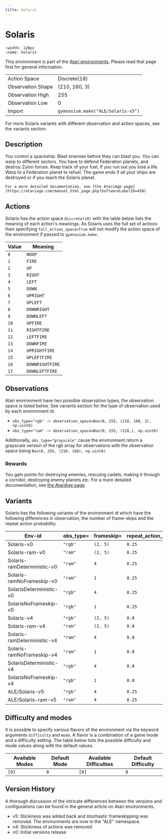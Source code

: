 ```yaml
---
title: Solaris
---
```


# Solaris

```{figure} ../../_static/videos/atari/solaris.gif
:width: 120px
:name: Solaris
```

This environment is part of the <a href='..'>Atari environments</a>. Please read that page first for general information.

|   |   |
|---|---|
| Action Space | Discrete(18) |
| Observation Shape | (210, 160, 3) |
| Observation High | 255 |
| Observation Low | 0  |
| Import | `gymnasium.make("ALE/Solaris-v5")` |

For more Solaris variants with different observation and action spaces, see the variants section.

## Description

You control a spaceship. Blast enemies before they can blast you. You can warp to different sectors. You have to defend Federation planets, and destroy Zylon forces. Keep track of your fuel, if you run out you lose a life. Warp to a Federation planet to refuel. The game ends if all your ships are destroyed or if you reach the Solaris planet.

    For a more detailed documentation, see [the AtariAge page](https://atariage.com/manual_html_page.php?SoftwareLabelID=450)

## Actions

Solaris has the action space `Discrete(18)` with the table below lists the meaning of each action's meanings.
As Solaris uses the full set of actions then specifying `full_action_space=True` will not modify the action space of the environment if passed to `gymnasium.make`.

| Value   | Meaning         |
|---------|-----------------|
| `0`     | `NOOP`          |
| `1`     | `FIRE`          |
| `2`     | `UP`            |
| `3`     | `RIGHT`         |
| `4`     | `LEFT`          |
| `5`     | `DOWN`          |
| `6`     | `UPRIGHT`       |
| `7`     | `UPLEFT`        |
| `8`     | `DOWNRIGHT`     |
| `9`     | `DOWNLEFT`      |
| `10`    | `UPFIRE`        |
| `11`    | `RIGHTFIRE`     |
| `12`    | `LEFTFIRE`      |
| `13`    | `DOWNFIRE`      |
| `14`    | `UPRIGHTFIRE`   |
| `15`    | `UPLEFTFIRE`    |
| `16`    | `DOWNRIGHTFIRE` |
| `17`    | `DOWNLEFTFIRE`  |

## Observations

Atari environment have two possible observation types, the observation space is listed below.
See variants section for the type of observation used by each environment id.

- `obs_type="rgb" -> observation_space=Box(0, 255, (210, 160, 3), np.uint8)`
- `obs_type="ram" -> observation_space=Box(0, 255, (128,), np.uint8)`

Additionally, `obs_type="grayscale"` cause the environment return a grayscale version of the rgb array for observations with the observation space being `Box(0, 255, (210, 160), np.uint8)`
### Rewards

You gain points for destroying enemies, rescuing cadets, making it through a corridor, destroying enemy planets etc. For a more detailed documentation, see [the AtariAge page](https://atariage.com/manual_html_page.php?SoftwareLabelID=450).

## Variants

Solaris has the following variants of the environment id which have the following differences in observation,
the number of frame-skips and the repeat action probability.

| Env-id                      | obs_type=   | frameskip=   | repeat_action_probability=   |
|-----------------------------|-------------|--------------|------------------------------|
| Solaris-v0                  | `"rgb"`     | `(2, 5)`     | `0.25`                       |
| Solaris-ram-v0              | `"ram"`     | `(2, 5)`     | `0.25`                       |
| Solaris-ramDeterministic-v0 | `"ram"`     | `4`          | `0.25`                       |
| Solaris-ramNoFrameskip-v0   | `"ram"`     | `1`          | `0.25`                       |
| SolarisDeterministic-v0     | `"rgb"`     | `4`          | `0.25`                       |
| SolarisNoFrameskip-v0       | `"rgb"`     | `1`          | `0.25`                       |
| Solaris-v4                  | `"rgb"`     | `(2, 5)`     | `0.0`                        |
| Solaris-ram-v4              | `"ram"`     | `(2, 5)`     | `0.0`                        |
| Solaris-ramDeterministic-v4 | `"ram"`     | `4`          | `0.0`                        |
| Solaris-ramNoFrameskip-v4   | `"ram"`     | `1`          | `0.0`                        |
| SolarisDeterministic-v4     | `"rgb"`     | `4`          | `0.0`                        |
| SolarisNoFrameskip-v4       | `"rgb"`     | `1`          | `0.0`                        |
| ALE/Solaris-v5              | `"rgb"`     | `4`          | `0.25`                       |
| ALE/Solaris-ram-v5          | `"ram"`     | `4`          | `0.25`                       |

## Difficulty and modes

It is possible to specify various flavors of the environment via the keyword arguments `difficulty` and `mode`.
A flavor is a combination of a game mode and a difficulty setting. The table below lists the possible difficulty and mode values
along with the default values.

| Available Modes   | Default Mode   | Available Difficulties   | Default Difficulty   |
|-------------------|----------------|--------------------------|----------------------|
| `[0]`             | `0`            | `[0]`                    | `0`                  |

## Version History

A thorough discussion of the intricate differences between the versions and configurations can be found in the general article on Atari environments.

* v5: Stickiness was added back and stochastic frameskipping was removed. The environments are now in the "ALE" namespace.
* v4: Stickiness of actions was removed
* v0: Initial versions release
